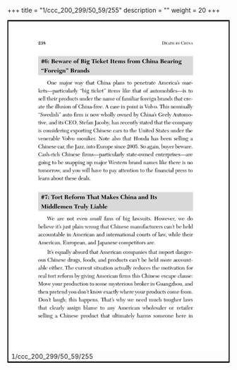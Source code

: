 +++
title = "1/ccc_200_299/50_59/255"
description = ""
weight = 20
+++

<table style="border:2px solid black;max-width:800px;max-height:800px;" 
><tr><td><img class="center-fit-jpg"
src="/jpg_/out_jpg_dbc_255.jpg"  >1/ccc_200_299/50_59/255</img></td></tr></table>